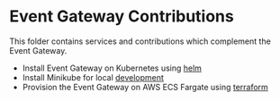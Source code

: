 # Event Gateway Contributions 

This folder contains services and contributions which complement the Event Gateway.

+ Install Event Gateway on Kubernetes using [helm](helm/README.md)
+ Install Minikube for local [development](helm/MINIKUBE.md)
+ Provision the Event Gateway on AWS ECS Fargate using [terraform](terraform/README.md)

